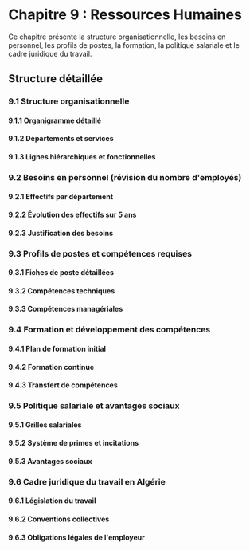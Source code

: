 # Chapitre 9 : Ressources Humaines

Ce chapitre présente la structure organisationnelle, les besoins en personnel, les profils de postes, la formation, la politique salariale et le cadre juridique du travail.

## Structure détaillée

### 9.1 Structure organisationnelle
#### 9.1.1 Organigramme détaillé
#### 9.1.2 Départements et services
#### 9.1.3 Lignes hiérarchiques et fonctionnelles

### 9.2 Besoins en personnel (révision du nombre d'employés)
#### 9.2.1 Effectifs par département
#### 9.2.2 Évolution des effectifs sur 5 ans
#### 9.2.3 Justification des besoins

### 9.3 Profils de postes et compétences requises
#### 9.3.1 Fiches de poste détaillées
#### 9.3.2 Compétences techniques
#### 9.3.3 Compétences managériales

### 9.4 Formation et développement des compétences
#### 9.4.1 Plan de formation initial
#### 9.4.2 Formation continue
#### 9.4.3 Transfert de compétences

### 9.5 Politique salariale et avantages sociaux
#### 9.5.1 Grilles salariales
#### 9.5.2 Système de primes et incitations
#### 9.5.3 Avantages sociaux

### 9.6 Cadre juridique du travail en Algérie
#### 9.6.1 Législation du travail
#### 9.6.2 Conventions collectives
#### 9.6.3 Obligations légales de l'employeur
